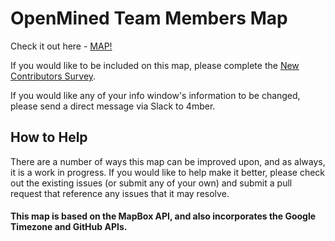 # OpenMined Team Members Map

Check it out here - [MAP!](https://openmined.github.io/Team-Map/)

If you would like to be included on this map, please complete the [New Contributors Survey](https://goo.gl/forms/86y61YQx6bIAI8TF3).

If you would like any of your info window's information to be changed, please send a direct message via Slack to 4mber.

## How to Help

There are a number of ways this map can be improved upon, and as always, it is a work in progress. If you would like to help make it better, please check out the existing issues (or submit any of your own) and submit a pull request that reference any issues that it may resolve.

#### This map is based on the MapBox API, and also incorporates the Google Timezone and GitHub APIs.
